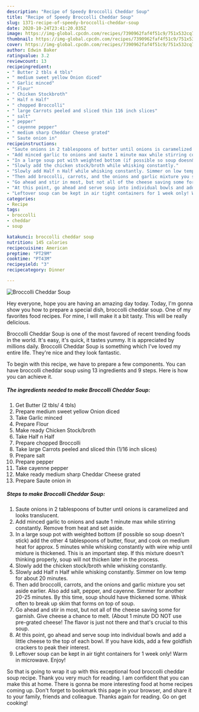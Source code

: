 ```yaml
---
description: "Recipe of Speedy Broccolli Cheddar Soup"
title: "Recipe of Speedy Broccolli Cheddar Soup"
slug: 1371-recipe-of-speedy-broccolli-cheddar-soup
date: 2020-10-24T23:41:20.035Z
image: https://img-global.cpcdn.com/recipes/7390962faf4f51c9/751x532cq70/broccolli-cheddar-soup-recipe-main-photo.jpg
thumbnail: https://img-global.cpcdn.com/recipes/7390962faf4f51c9/751x532cq70/broccolli-cheddar-soup-recipe-main-photo.jpg
cover: https://img-global.cpcdn.com/recipes/7390962faf4f51c9/751x532cq70/broccolli-cheddar-soup-recipe-main-photo.jpg
author: Edwin Baker
ratingvalue: 3.2
reviewcount: 13
recipeingredient:
- " Butter 2 tbls 4 tbls"
- " medium sweet yellow Onion diced"
- " Garlic minced"
- " Flour"
- " Chicken Stockbroth"
- " Half n Half"
- " chopped Broccolli"
- " large Carrots peeled and sliced thin 116 inch slices"
- " salt"
- " pepper"
- " cayenne pepper"
- " medium sharp Cheddar Cheese grated"
- " Saute onion in"
recipeinstructions:
- "Saute onions in 2 tablespoons of butter until onions is caramelized and looks translucent."
- "Add minced garlic to onions and saute 1 minute max while stirring constantly. Remove from heat and set aside."
- "In a large soup pot with weighted bottom (if possible so soup doesn&#39;t stick) add the other 4 tablespoons of butter, flour, and cook on medium heat for approx. 5 minutes while whisking constantly with wire whip until mixture is thickened. This is an important step. If this mixture doesn&#39;t thinking properly, soup will not thicken later in the process."
- "Slowly add the chicken stock/broth while whisking constantly."
- "Slowly add Half n Half while whisking constantly. Simmer on low temp for about 20 minutes."
- "Then add broccolli, carrots, and the onions and garlic mixture you set aside earlier. Also add salt, pepper, and cayenne. Simmer for another 20-25 minutes. By this time, soup should have thickened some. Whisk often to break up skim that forms on top of soup."
- "Go ahead and stir in most, but not all of the cheese saving some for garnish. Give cheese a chance to melt. (About 1 minute DO NOT use pre-grated cheese! The flavor is just not there and that&#39;s crucial to this soup."
- "At this point, go ahead and serve soup into individual bowls and add a little cheese to the top of each bowl. If you have kids, add a few goldfish crackers to peak their interest."
- "Leftover soup can be kept in air tight containers for 1 week only! Warm in microwave. Enjoy!"
categories:
- Recipe
tags:
- broccolli
- cheddar
- soup

katakunci: broccolli cheddar soup 
nutrition: 145 calories
recipecuisine: American
preptime: "PT29M"
cooktime: "PT43M"
recipeyield: "3"
recipecategory: Dinner

---
```



![Broccolli Cheddar Soup](https://img-global.cpcdn.com/recipes/7390962faf4f51c9/751x532cq70/broccolli-cheddar-soup-recipe-main-photo.jpg)

Hey everyone, hope you are having an amazing day today. Today, I'm gonna show you how to prepare a special dish, broccolli cheddar soup. One of my favorites food recipes. For mine, I will make it a bit tasty. This will be really delicious.

Broccolli Cheddar Soup is one of the most favored of recent trending foods in the world. It's easy, it's quick, it tastes yummy. It is appreciated by millions daily. Broccolli Cheddar Soup is something which I've loved my entire life. They're nice and they look fantastic.




To begin with this recipe, we have to prepare a few components. You can have broccolli cheddar soup using 13 ingredients and 9 steps. Here is how you can achieve it.

<!--inarticleads1-->

##### The ingredients needed to make Broccolli Cheddar Soup:

1. Get  Butter (2 tbls/ 4 tbls)
1. Prepare  medium sweet yellow Onion diced
1. Take  Garlic minced
1. Prepare  Flour
1. Make ready  Chicken Stock/broth
1. Take  Half n Half
1. Prepare  chopped Broccolli
1. Take  large Carrots peeled and sliced thin (1/16 inch slices)
1. Prepare  salt
1. Prepare  pepper
1. Take  cayenne pepper
1. Make ready  medium sharp Cheddar Cheese grated
1. Prepare  Saute onion in




<!--inarticleads2-->

##### Steps to make Broccolli Cheddar Soup:

1. Saute onions in 2 tablespoons of butter until onions is caramelized and looks translucent.
1. Add minced garlic to onions and saute 1 minute max while stirring constantly. Remove from heat and set aside.
1. In a large soup pot with weighted bottom (if possible so soup doesn&#39;t stick) add the other 4 tablespoons of butter, flour, and cook on medium heat for approx. 5 minutes while whisking constantly with wire whip until mixture is thickened. This is an important step. If this mixture doesn&#39;t thinking properly, soup will not thicken later in the process.
1. Slowly add the chicken stock/broth while whisking constantly.
1. Slowly add Half n Half while whisking constantly. Simmer on low temp for about 20 minutes.
1. Then add broccolli, carrots, and the onions and garlic mixture you set aside earlier. Also add salt, pepper, and cayenne. Simmer for another 20-25 minutes. By this time, soup should have thickened some. Whisk often to break up skim that forms on top of soup.
1. Go ahead and stir in most, but not all of the cheese saving some for garnish. Give cheese a chance to melt. (About 1 minute DO NOT use pre-grated cheese! The flavor is just not there and that&#39;s crucial to this soup.
1. At this point, go ahead and serve soup into individual bowls and add a little cheese to the top of each bowl. If you have kids, add a few goldfish crackers to peak their interest.
1. Leftover soup can be kept in air tight containers for 1 week only! Warm in microwave. Enjoy!




So that is going to wrap it up with this exceptional food broccolli cheddar soup recipe. Thank you very much for reading. I am confident that you can make this at home. There is gonna be more interesting food at home recipes coming up. Don't forget to bookmark this page in your browser, and share it to your family, friends and colleague. Thanks again for reading. Go on get cooking!
